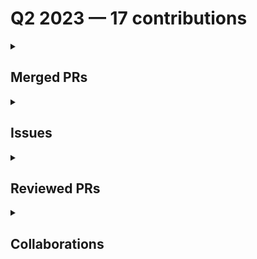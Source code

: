 # Q2 2023 — 17 contributions

<details>
  <summary><h2>Merged PRs</h2></summary>
<table style='width:100%; table-layout:fixed;'>
  <thead>
    <tr>
      <th style='width:5%;'>No.</th>
      <th style='width:20%;'>Project Name</th>
      <th style='width:20%;'>Title</th>
      <th style='width:35%;'>Description</th>
      <th style='width:20%;'>Date</th>
    </tr>
  </thead>
  <tbody>
    <tr>
      <td>1.</td>
      <td>Virtual-Coffee/podcast-transcripts</td>
      <td><a href='https://github.com/Virtual-Coffee/podcast-transcripts/pull/102'>Update Transciptions Guidelines</a></td>
      <td>## Link Issue

Closes #101 

## Descriptions

In the `transcriptions-guidelines.md`:

- Added a Table of Content to help with navigation inside the docs.
- Grouping the important things of transcribing.
- Updated double dash and em dash rules to follow common rules.
- Updated examples.
- Updated wordings.
- Fixed formats. </td>
      <td>2023-06-27</td>
    </tr>
    <tr>
      <td>2.</td>
      <td>Virtual-Coffee/podcast-transcripts</td>
      <td><a href='https://github.com/Virtual-Coffee/podcast-transcripts/pull/99'>Add CONTRIBUTING.md</a></td>
      <td>## Link Issue

Closes #96 </td>
      <td>2023-06-26</td>
    </tr>
    <tr>
      <td>3.</td>
      <td>Virtual-Coffee/virtualcoffee.io</td>
      <td><a href='https://github.com/Virtual-Coffee/virtualcoffee.io/pull/915'>Add June 2023 newsletter</a></td>
      <td>## Linked Issue

Closes #914 

&lt;!--

If you have a pull request related to a current issue please link to that issue number.

That issue can be linked to the pull request by using the side panel in the Github UI or using the `#` symbol followed by the number of the associated issue.

To link a pull request to an issue to show that a fix is in progress and to automatically close the issue when someone merges the pull request, type the keyword &quot;Closes&quot; followed by a reference to the issue. For example, Closes #404 or Closes Virtual-Coffee/virtualcoffee.io/issues/404.

--&gt;

## Description

- Add June 2023 newsletter
- Update `newsletters.ts`
- Minor fix in May 2023 newsletter

&lt;!--

A pull request description describes what constitutes the Pull Request and what changes you have made to the code.

It explains what you've done, including any code changes, configuration changes, migrations included, new APIs introduced, changes made to old APIs, any new workers/crons introduced in the system, copy changes, and so on. You get the gist.

A good description informs everyone that is reaading it of the purpose of the pull request. This helps not just the current maintainers but anyone reading it now or in the future to understand your intent.

If the request is not complete but you want feedback use  Draft Pull Request option of the Pull request dropdown menu.

@mention individuals that you want to review the PR, and mention why. (“ @username I want to know what you think of this code.”)

--&gt;

## Methodology

&lt;!--

This section explains why the above changes explained were done.

Sometimes a developer feels that it's okay to write &quot;Business/Product requirement&quot; in the description. That's fine, but doing so defeats the purpose of this section.

If there is a better explanation as to why the changes were suggested, it's always good to attach a document reference link for that information.

A good &quot;Why&quot; section should explain the reasoning behind any changes.

--&gt;

## Code of Conduct

&gt; By submitting this pull request, you agree to follow our [Code of Conduct](https://virtualcoffee.io/code-of-conduct/)
</td>
      <td>2023-06-07</td>
    </tr>
    <tr>
      <td>4.</td>
      <td>OpenSource-Communities/guestbook</td>
      <td><a href='https://github.com/OpenSource-Communities/guestbook/pull/13'>docs: add @adiati98 as a contributor</a></td>
      <td>&lt;!--
  For Work In Progress Pull Requests, please use the Draft PR feature,
  see https://github.blog/2019-02-14-introducing-draft-pull-requests/ for further details.
  
  For a timely review/response, please avoid force-pushing additional
  commits if your PR already received reviews or comments.
  
  Before submitting a Pull Request, please ensure you've done the following:
  - 📖 Read the Open Sauced Contributing Guide: https://github.com/open-sauced/open-sauced/blob/HEAD/CONTRIBUTING.md#create-a-pull-request.
  - 📖 Read the Open Sauced Code of Conduct: https://github.com/open-sauced/open-sauced/blob/HEAD/CODE_OF_CONDUCT.md.
  - 👷‍♀️ Create small PRs. In most cases, this will be possible.
  - ✅ Provide tests for your changes.
  - 📝 Use descriptive commit messages.
  - 📗 Update any related documentation and include any relevant screenshots.
--&gt;

## What type of PR is this? (check all applicable)

- [ ] 🍕 Feature
- [ ] 🐛 Bug Fix
- [ x ] 📝 Documentation Update
- [ ] 🎨 Style
- [ ] 🧑‍💻 Code Refactor
- [ ] 🔥 Performance Improvements
- [ ] ✅ Test
- [ ] 🤖 Build
- [ ] 🔁 CI
- [ ] 📦 Chore (Release)
- [ ] ⏩ Revert

## Description

Add adiati98 as a contributor

&lt;!-- 
Please do not leave this blank 
This PR [adds/removes/fixes/replaces] the [feature/bug/etc]. 
--&gt;

## Related Tickets & Documents
&lt;!-- 
Please use this format link issue numbers: Fixes #123
https://docs.github.com/en/free-pro-team@latest/github/managing-your-work-on-github/linking-a-pull-request-to-an-issue#linking-a-pull-request-to-an-issue-using-a-keyword 
--&gt;

## Mobile & Desktop Screenshots/Recordings

&lt;!-- Visual changes require screenshots --&gt;


## Added tests?

- [ ] 👍 yes
- [ ] 🙅 no, because they aren't needed
- [ ] 🙋 no, because I need help

## Added to documentation?

- [ ] 📜 README.md
- [ ] 📓 docs.opensauced.pizza
- [ ] 🍕 dev.to/opensauced
- [ ] 📕 storybook
- [ ] 🙅 no documentation needed

## [optional] Are there any post-deployment tasks we need to perform?



## [optional] What gif best describes this PR or how it makes you feel?



&lt;!-- note: PRs with deleted sections will be marked invalid --&gt;

</td>
      <td>2023-05-26</td>
    </tr>
    <tr>
      <td>5.</td>
      <td>Virtual-Coffee/virtualcoffee.io</td>
      <td><a href='https://github.com/Virtual-Coffee/virtualcoffee.io/pull/895'>Reorganize Virtual Coffee Resources</a></td>
      <td>## Linked Issue

- Closes #880 
- Closes #881  

&lt;!--

If you have a pull request related to a current issue please link to that issue number.

That issue can be linked to the pull request by using the side panel in the Github UI or using the `#` symbol followed by the number of the associated issue.

To link a pull request to an issue to show that a fix is in progress and to automatically close the issue when someone merges the pull request, type the keyword &quot;Closes&quot; followed by a reference to the issue. For example, Closes #404 or Closes Virtual-Coffee/virtualcoffee.io/issues/404.

--&gt;

## Deploy Preview:

https://deploy-preview-895--virtual-coffee-io.netlify.app/resources

## Description

The purpose of reorganizing is so our members can easily read and find things on our resources.
Things that are done here:

- Pulled out sections in &quot;Guide To VC&quot; and put them on their pages.
- Moved &quot;Slack Channels Guide&quot; to &quot;Guides To Virtual Coffee&quot;.
- Moved &quot;Lunch & Learns&quot; from &quot;Get involved&quot; to &quot;Guides To Virtual Coffee&quot;.
- Created a file called &quot;neurodiverse.mdx&quot; under &quot;Developer Health&quot;.

- Created a folder called &quot;Developer Resources&quot; under &quot;Resources&quot;. Live in this folder:
  - Developer Tips
    - Asking coding questions
  - Open Source
    - About open source
    - Git 101
    - Contributor guide
    - Maintainer guide
  - Developer Health
    - Burnout
    - Neurodiverse
- Renamed &quot;Virtual Coffee&quot; folder to &quot;Virtual Coffee Handbook&quot;. Live in this folder: 
  - Join Virtual Coffee
    - Faq
  - Guides To Virtual Coffee
    - Code of Conduct
    - What to expect in Virtual Coffee
    - Slack channels guide
    - Coffee Table groups
    - Monthly challenges
    - Lunch & Learns
    - Lightning Talk
    - Hacktoberfest Initiative
    - Giving back to the community
    - Keeping up with Virtual Coffee
    - Glossary
  - Get Involved
    - Paths to leadership
    - Leading Coffee Table groups
- Updated the content accross pages.
- Fixed format accross pages for consistency.
- Fixed and added links in forms.

&lt;!--

A pull request description describes what constitutes the Pull Request and what changes you have made to the code.

It explains what you've done, including any code changes, configuration changes, migrations included, new APIs introduced, changes made to old APIs, any new workers/crons introduced in the system, copy changes, and so on. You get the gist.

A good description informs everyone that is reaading it of the purpose of the pull request. This helps not just the current maintainers but anyone reading it now or in the future to understand your intent.

If the request is not complete but you want feedback use  Draft Pull Request option of the Pull request dropdown menu.

@mention individuals that you want to review the PR, and mention why. (“ @username I want to know what you think of this code.”)

--&gt;

## Methodology

&lt;!--

This section explains why the above changes explained were done.

Sometimes a developer feels that it's okay to write &quot;Business/Product requirement&quot; in the description. That's fine, but doing so defeats the purpose of this section.

If there is a better explanation as to why the changes were suggested, it's always good to attach a document reference link for that information.

A good &quot;Why&quot; section should explain the reasoning behind any changes.

--&gt;

## Code of Conduct

&gt; By submitting this pull request, you agree to follow our [Code of Conduct](https://virtualcoffee.io/code-of-conduct/)
</td>
      <td>2023-05-25</td>
    </tr>
    <tr>
      <td>6.</td>
      <td>Virtual-Coffee/virtualcoffee.io</td>
      <td><a href='https://github.com/Virtual-Coffee/virtualcoffee.io/pull/875'>Add May 2023 newsletter</a></td>
      <td>## Linked Issue

Closes #874 

&lt;!--

If you have a pull request related to a current issue please link to that issue number.

That issue can be linked to the pull request by using the side panel in the Github UI or using the `#` symbol followed by the number of the associated issue.

To link a pull request to an issue to show that a fix is in progress and to automatically close the issue when someone merges the pull request, type the keyword &quot;Closes&quot; followed by a reference to the issue. For example, Closes #404 or Closes Virtual-Coffee/virtualcoffee.io/issues/404.

--&gt;

## Description

- Add May 2023 newsletter
- Update `newsletters.ts`

&lt;!--

A pull request description describes what constitutes the Pull Request and what changes you have made to the code.

It explains what you've done, including any code changes, configuration changes, migrations included, new APIs introduced, changes made to old APIs, any new workers/crons introduced in the system, copy changes, and so on. You get the gist.

A good description informs everyone that is reaading it of the purpose of the pull request. This helps not just the current maintainers but anyone reading it now or in the future to understand your intent.

If the request is not complete but you want feedback use  Draft Pull Request option of the Pull request dropdown menu.

@mention individuals that you want to review the PR, and mention why. (“ @username I want to know what you think of this code.”)

--&gt;

## Methodology

&lt;!--

This section explains why the above changes explained were done.

Sometimes a developer feels that it's okay to write &quot;Business/Product requirement&quot; in the description. That's fine, but doing so defeats the purpose of this section.

If there is a better explanation as to why the changes were suggested, it's always good to attach a document reference link for that information.

A good &quot;Why&quot; section should explain the reasoning behind any changes.

--&gt;

## Code of Conduct

&gt; By submitting this pull request, you agree to follow our [Code of Conduct](https://virtualcoffee.io/code-of-conduct/)
</td>
      <td>2023-05-03</td>
    </tr>
    <tr>
      <td>7.</td>
      <td>Virtual-Coffee/virtualcoffee.io</td>
      <td><a href='https://github.com/Virtual-Coffee/virtualcoffee.io/pull/845'>Add April 2023 newsletter</a></td>
      <td>## Linked Issue

Closes #843  

&lt;!--

If you have a pull request related to a current issue please link to that issue number.

That issue can be linked to the pull request by using the side panel in the Github UI or using the `#` symbol followed by the number of the associated issue.

To link a pull request to an issue to show that a fix is in progress and to automatically close the issue when someone merges the pull request, type the keyword &quot;Closes&quot; followed by a reference to the issue. For example, Closes #404 or Closes Virtual-Coffee/virtualcoffee.io/issues/404.

--&gt;

## Description

- Add April 2023 newsletter
- Update `newsletters.ts`

&lt;!--

A pull request description describes what constitutes the Pull Request and what changes you have made to the code.

It explains what you've done, including any code changes, configuration changes, migrations included, new APIs introduced, changes made to old APIs, any new workers/crons introduced in the system, copy changes, and so on. You get the gist.

A good description informs everyone that is reaading it of the purpose of the pull request. This helps not just the current maintainers but anyone reading it now or in the future to understand your intent.

If the request is not complete but you want feedback use  Draft Pull Request option of the Pull request dropdown menu.

@mention individuals that you want to review the PR, and mention why. (“ @username I want to know what you think of this code.”)

--&gt;

## Methodology

&lt;!--

This section explains why the above changes explained were done.

Sometimes a developer feels that it's okay to write &quot;Business/Product requirement&quot; in the description. That's fine, but doing so defeats the purpose of this section.

If there is a better explanation as to why the changes were suggested, it's always good to attach a document reference link for that information.

A good &quot;Why&quot; section should explain the reasoning behind any changes.

--&gt;

## Code of Conduct

&gt; By submitting this pull request, you agree to follow our [Code of Conduct](https://virtualcoffee.io/code-of-conduct/)
</td>
      <td>2023-04-04</td>
    </tr>
  </tbody>
</table>
</details>

<details>
  <summary><h2>Issues</h2></summary>
<table style='width:100%; table-layout:fixed;'>
  <thead>
    <tr>
      <th style='width:5%;'>No.</th>
      <th style='width:20%;'>Project Name</th>
      <th style='width:20%;'>Title</th>
      <th style='width:35%;'>Description</th>
      <th style='width:20%;'>Date</th>
    </tr>
  </thead>
  <tbody>
    <tr>
      <td>1.</td>
      <td>Virtual-Coffee/virtualcoffee.io</td>
      <td><a href='https://github.com/Virtual-Coffee/virtualcoffee.io/issues/924'>Font Responsiveness in Smaller Screen</a></td>
      <td>### Is there an existing issue for this?

- [X] I have searched the existing issues

### What happened?

## Description

- Some pages have horizontal scroll in mobile phone (smaller screen). It happens because of the `&lt;h2&gt;` font size. Please screen record attached.

https://github.com/Virtual-Coffee/virtualcoffee.io/assets/45172775/eb3589b4-bdb0-4754-b8e1-8f187f2421f2

- The font size of `&lt;h1&gt;` looks much smaller than `&lt;h2&gt;`.
- **This one is a friendly suggestion**: It would be nice to have top margin/padding for `&lt;h1&gt;`  to seperate it from the hero image.

  Please see screenshots attached for two points above:

`&lt;h1&gt;` 

  ![h1](https://github.com/Virtual-Coffee/virtualcoffee.io/assets/45172775/95af43b1-6a56-4002-99ff-868fdb0248c1)

 `&lt;h2&gt;`

  ![h2](https://github.com/Virtual-Coffee/virtualcoffee.io/assets/45172775/6f7bd891-bdba-4674-9889-589420f40380)






### Steps To Reproduce

1. Open [Burnout page on VC website](https://virtualcoffee.io/resources/developer-health/burnout) on mobile phone.
2. Now you can see that there's a horizontal scroll on the page, and the `&lt;h2&gt;` font looks bigger than the `&lt;h1&gt;`.

### What browsers are you seeing the problem on?

Chrome

### Environment

```markdown
- OS: Android 13
```


### Anything else?

_No response_

### Code of Conduct

- [X] I've read the Code of Conduct and understand my responsibilities as a member of the Virtual Coffee community</td>
      <td>2023-06-29</td>
    </tr>
    <tr>
      <td>2.</td>
      <td>Virtual-Coffee/podcast-transcripts</td>
      <td><a href='https://github.com/Virtual-Coffee/podcast-transcripts/issues/101'>Update Transcriptions Guidelines</a></td>
      <td>After reviewing the Transcriptions Guidelines, I propose to:

- Add a `Table of Contents` to navigate the docs easier.
- Update some rules, particularly double dash and em dash, to follow common rules.
- Fix some typos.</td>
      <td>2023-06-26</td>
    </tr>
    <tr>
      <td>3.</td>
      <td>Virtual-Coffee/podcast-transcripts</td>
      <td><a href='https://github.com/Virtual-Coffee/podcast-transcripts/issues/98'>Add License</a></td>
      <td>As this repo is an open source, we need a license for this repo.

I have been looking around for transcriptions-related linceses, and found that [se-unlocked podcast](https://github.com/mgreiler/se-unlocked) is using [Creative Commons Attribution Share Alike 4.0 International](https://choosealicense.com/licenses/cc-by-sa-4.0/) as their license for their transcripts repo.

So, we might as well using this license for our podcast-transcripts repo.</td>
      <td>2023-06-26</td>
    </tr>
    <tr>
      <td>4.</td>
      <td>Virtual-Coffee/podcast-transcripts</td>
      <td><a href='https://github.com/Virtual-Coffee/podcast-transcripts/issues/97'>Add CODE_OF_CONDUCT.md</a></td>
      <td>This repo doesn't have `CODE_OF_CONDUCT.md` file and we might want to create one.
We can use the same content as in [virtualcoffee.io repo](https://github.com/Virtual-Coffee/virtualcoffee.io/blob/main/CODE_OF_CONDUCT.md). </td>
      <td>2023-06-26</td>
    </tr>
    <tr>
      <td>5.</td>
      <td>Virtual-Coffee/podcast-transcripts</td>
      <td><a href='https://github.com/Virtual-Coffee/podcast-transcripts/issues/96'>Add CONTRIBUTING.md</a></td>
      <td>This repo doesn't have `CONTRIBUTING.md` file.
We might need  to create the file as the guide for people to contribute to our repo.
We can adapt the [CONTRIBUTING.md from virtualcoffee.io repo](https://github.com/Virtual-Coffee/virtualcoffee.io/blob/main/CONTRIBUTING.md) to create one. </td>
      <td>2023-06-26</td>
    </tr>
    <tr>
      <td>6.</td>
      <td>Virtual-Coffee/virtualcoffee.io</td>
      <td><a href='https://github.com/Virtual-Coffee/virtualcoffee.io/issues/914'>Add June 2023 newsletter to the website</a></td>
      <td>## Issue Context

Every month, we try to get the newsletter up on the site within a week of emailing it. Currently, we're moving them over &quot;by hand.&quot;

## Steps to update

In the code base, navigate to `app &gt; routes &gt; newsletter &gt; issues` and create a new file `2023-06.jsx`.
You can look at the existing newsletters ( `app &gt; routes &gt; newsletter &gt; issues`) as a template.

Make sure to add it to the index by following the steps in [Newsletters section in our README](https://github.com/Virtual-Coffee/virtualcoffee.io#newsletters) and update the content accordingly based on our email newsletter.

If you have questions, please let us know. We're up for pairing if anyone wants to walk through this!</td>
      <td>2023-06-07</td>
    </tr>
    <tr>
      <td>7.</td>
      <td>Virtual-Coffee/virtualcoffee.io</td>
      <td><a href='https://github.com/Virtual-Coffee/virtualcoffee.io/issues/904'>Our Members page on the website breakdown</a></td>
      <td>### Is there an existing issue for this?

- [X] I have searched the existing issues

### What happened?

When we go to &quot;Our Members&quot; page on the website, it gives application error warning as picture attached.

![app-error](https://github.com/Virtual-Coffee/virtualcoffee.io/assets/45172775/1ae1c993-24e8-4b95-9d1b-8b44cbdc396d)


### Steps To Reproduce

1. Go to our website
2. Open the [Our Members](https://virtualcoffee.io/members) page.

### What browsers are you seeing the problem on?

Chrome

### Environment

```markdown
- OS: Windows 11
```


### Anything else?

_No response_

### Code of Conduct

- [X] I've read the Code of Conduct and understand my responsibilities as a member of the Virtual Coffee community</td>
      <td>2023-06-02</td>
    </tr>
    <tr>
      <td>8.</td>
      <td>Virtual-Coffee/virtualcoffee.io</td>
      <td><a href='https://github.com/Virtual-Coffee/virtualcoffee.io/issues/881'>Update VC Slack Channel Guide on website</a></td>
      <td>### Is there an existing issue for this?

- [X] I have searched the existing issues

### Type of Change

Edit/Clarification on existing content

### URL of existing page

https://virtualcoffee.io/resources/virtual-coffee/slack-channel-guide

### Context for content change

We need to update this page because we have some renamed and new channels on Slack. 

### Proposed solution

_No response_

### Resources that can help

_No response_

### Collaborators

_No response_

### Code of Conduct

- [X] I've read the Code of Conduct and understand my responsibilities as a member of the Virtual Coffee community</td>
      <td>2023-05-11</td>
    </tr>
    <tr>
      <td>9.</td>
      <td>Virtual-Coffee/virtualcoffee.io</td>
      <td><a href='https://github.com/Virtual-Coffee/virtualcoffee.io/issues/874'>Add May 2023 newsletter to the website</a></td>
      <td>## Issue Context

Every month, we try to get the newsletter up on the site within a week of emailing it. Currently, we're moving them over &quot;by hand.&quot;

## Steps to update

In the code base, navigate to `app &gt; routes &gt; newsletter &gt; issues` and create a new file `2023-05.jsx`.
You can look at the existing newsletters ( `app &gt; routes &gt; newsletter &gt; issues`) as a template.

Make sure to add it to the index by following the steps in [Newsletters section in our README](https://github.com/Virtual-Coffee/virtualcoffee.io#newsletters) and update the content accordingly based on our email newsletter.

If you have questions, please let us know. We're up for pairing if anyone wants to walk through this!</td>
      <td>2023-05-03</td>
    </tr>
    <tr>
      <td>10.</td>
      <td>Virtual-Coffee/virtualcoffee.io</td>
      <td><a href='https://github.com/Virtual-Coffee/virtualcoffee.io/issues/843'>Add April 2023 newsletter to the website</a></td>
      <td>## Issue Context

Every month, we try to get the newsletter up on the site within a week of emailing it. Currently, we're moving them over &quot;by hand.&quot;

## Steps to update

In the code base, navigate to `app &gt; routes &gt; newsletter &gt; issues` and create a new file `2023-04.jsx`.
You can look at the existing newsletters ( `app &gt; routes &gt; newsletter &gt; issues`) as a template.

Make sure to add it to the index by following the steps in [Newsletters section in our README](https://github.com/Virtual-Coffee/virtualcoffee.io#newsletters) and update the content accordingly based on our email newsletter.

If you have questions, please let us know. We're up for pairing if anyone wants to walk through this!</td>
      <td>2023-04-04</td>
    </tr>
  </tbody>
</table>
</details>

<details>
  <summary><h2>Reviewed PRs</h2></summary>
No contribution in this quarter.
</details>

<details>
  <summary><h2>Collaborations</h2></summary>
No contribution in this quarter.
</details>

